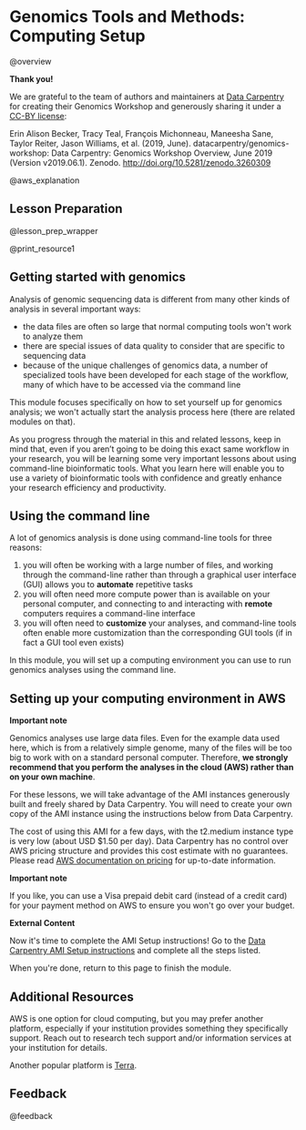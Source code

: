 <!--
module_id: genomics_setup
author:   Rose Hartman
email:    hartmanr1@chop.edu
version:  1.2.2
current_version_description: Updated link to the Data Carpentries instructions, which changed after an update to their website. 
module_type: wrapper
docs_version: 2.0.0
language: en
narrator: UK English Female
mode: Textbook

title: Genomics Tools and Methods: Computing Setup

comment:  This module walks you through setting up your own copy of a genomics analysis AMI (Amazon Machine Image) to run genomics analyses in the cloud. 

long_description: One challenge to getting started with genomics is that it's often not feasible to run even basic analyses on a personal computer; to work with genomics data, you need to first set up a cloud computing environment that will support it. This module walks you through how to set up the AMI (Amazon Machine Image) published by Data Carpentry as part of their Genomics Workshop. 

estimated_time_in_minutes: 30

@pre_reqs
This lesson assumes a working understanding of the bash shell.
If you aren’t familiar with the bash shell, please review our [Demystifying the Command Line Interface](https://liascript.github.io/course/?https://raw.githubusercontent.com/arcus/education_modules/main/demystifying_command_line/demystifying_command_line.md#1) and [Command Line 101](https://liascript.github.io/course/?https://raw.githubusercontent.com/arcus/education_modules/main/bash_command_line_101/bash_command_line_101.md) modules and/or the [Shell Genomics lesson by Data Carpentry](http://www.datacarpentry.org/shell-genomics/) before starting this lesson.

@end

@learning_objectives  


- Launch and terminate instances on AWS
- Use the Data Carpentry Community AMI to set up an AMI set up for genomics analysis

@end

resource1_name: Data Carpentry AMI Setup Instructions
resource1_description: Instructions published along with the Data Carpentry Genomics Workshop to launch the AMI for genomics analysis.
resource1_wellvetted: true
resource1_wellvetted_text: Data Carpentries is a well-established organization with a great reputation and high standards for accuracy. The open source nature of the tutorial also helps ensure that any errors or problems can be caught and addressed quickly.
resource1_maintained: true
resource1_maintained_text: Data Carpentries assigns <a href="https://carpentries.org/maintainers/">lesson maintainers</a> to make sure tutorials, like this one, stay up to date.
resource1_stablesupport: true
resource1_stablesupport_text: This is hosted on the Carpentries website, and it is a popular and widely-shared tutorial. We expect it will continue to be available for the foreseeable future.
resource1_a11y_issues: No known issues with accessibility, but we may have missed something. If you encounter a problem, you can let us know in the [feedback form](#feedback) at the end of this module, or post [an issue directly on the Data Carpentry repository for these instructions](https://github.com/datacarpentry/genomics-workshop/issues). 


@module_structure
1. Read through an overview about genomics analysis, adapted from the Data Carpentry Genomics Workshop Overview.
2. Complete the AMI instructions from the Data Carpentry Genomics Workshop Setup page.
3. Return for the final sections of the module. 
@end

good_first_module: false
data_domain: omics
collection: infrastructure_and_technology
coding_required: true
coding_level: intermediate
coding_language: bash

@sets_you_up_for
- genomics_quality_control
@end

@depends_on_knowledge_available_in

- directories_and_file_paths
- demystifying_command_line
- bash_command_line_101

@end

@version_history 
Previous versions: 

- [1.1.1](https://liascript.github.io/course/?https://raw.githubusercontent.com/arcus/education_modules/768ecbb4a71dd338c90d78dab1ee5a6cc7b39581/genomics_setup/genomics_setup.md#1): Add explanation for why we use AWS for genomics modules.
- [1.0.0](https://liascript.github.io/course/?https://raw.githubusercontent.com/arcus/education_modules/e5ee3852f80245798baa280f195b806a39122849/genomics_setup/genomics_setup.md#1): Initial version.
@end

import: https://raw.githubusercontent.com/arcus/education_modules/main/_module_templates/macros.md
import: https://raw.githubusercontent.com/arcus/education_modules/main/_module_templates/macros_wrapper.md
import: https://raw.githubusercontent.com/arcus/education_modules/main/_module_templates/macros_genomics.md
-->

# Genomics Tools and Methods: Computing Setup

@overview

<div class = "gratitude">
<b style="color: rgb(var(--color-highlight));">Thank you!</b><br>

We are grateful to the team of authors and maintainers at [Data Carpentry](https://datacarpentry.org/) for creating their Genomics Workshop and generously sharing it under a [CC-BY license](https://github.com/datacarpentry/genomics-workshop/blob/gh-pages/LICENSE.md): 

Erin Alison Becker, Tracy Teal, François Michonneau, Maneesha Sane, Taylor Reiter, Jason Williams, et al. (2019, June). datacarpentry/genomics-workshop: Data Carpentry: Genomics Workshop Overview, June 2019 (Version v2019.06.1). Zenodo. http://doi.org/10.5281/zenodo.3260309

</div>

@aws_explanation

## Lesson Preparation

@lesson_prep_wrapper

@print_resource1

## Getting started with genomics

Analysis of genomic sequencing data is different from many other kinds of analysis in several important ways:

- the data files are often so large that normal computing tools won't work to analyze them
- there are special issues of data quality to consider that are specific to sequencing data
- because of the unique challenges of genomics data, a number of specialized tools have been developed for each stage of the workflow, many of which have to be accessed via the command line

This module focuses specifically on how to set yourself up for genomics analysis; we won't actually start the analysis process here (there are related modules on that).

As you progress through the material in this and related lessons, keep in mind that, even if you aren’t going to be doing this exact same workflow in your research, you will be learning some very important lessons about using command-line bioinformatic tools.
What you learn here will enable you to use a variety of bioinformatic tools with confidence and greatly enhance your research efficiency and productivity.

## Using the command line

A lot of genomics analysis is done using command-line tools for three reasons:

1. you will often be working with a large number of files, and working through the command-line rather than through a graphical user interface (GUI) allows you to **automate** repetitive tasks
2. you will often need more compute power than is available on your personal computer, and connecting to and interacting with **remote** computers requires a command-line interface
3. you will often need to **customize** your analyses, and command-line tools often enable more customization than the corresponding GUI tools (if in fact a GUI tool even exists)

In this module, you will set up a computing environment you can use to run genomics analyses using the command line. 

## Setting up your computing environment in AWS

<div class = "important">
<b style="color: rgb(var(--color-highlight));">Important note</b><br>

Genomics analyses use large data files.
Even for the example data used here, which is from a relatively simple genome, many of the files will be too big to work with on a standard personal computer.
Therefore, **we strongly recommend that you perform the analyses in the cloud (AWS) rather than on your own machine**.

</div>

For these lessons, we will take advantage of the AMI instances generously built and freely shared by Data Carpentry.
You will need to create your own copy of the AMI instance using the instructions below from Data Carpentry.

The cost of using this AMI for a few days, with the t2.medium instance type is very low (about USD $1.50 per day).
Data Carpentry has no control over AWS pricing structure and provides this cost estimate with no guarantees.
Please read [AWS documentation on pricing](https://docs.aws.amazon.com/awsaccountbilling/latest/aboutv2/billing-getting-started.html) for up-to-date information.

<div class = "important">
<b style="color: rgb(var(--color-highlight));">Important note</b><br>

If you like, you can use a Visa prepaid debit card (instead of a credit card) for your payment method on AWS to ensure you won't go over your budget.

</div>


<div class = "external-resource">
<b style="color: rgb(var(--color-highlight));">External Content</b><br>

Now it's time to complete the AMI Setup instructions! 
Go to the [Data Carpentry AMI Setup instructions](https://datacarpentry.org/genomics-workshop/AMI-setup) and complete all the steps listed. 

When you're done, return to this page to finish the module.

</div>


## Additional Resources

AWS is one option for cloud computing, but you may prefer another platform, especially if your institution provides something they specifically support. 
Reach out to research tech support and/or information services at your institution for details.

Another popular platform is [Terra](https://terra.bio/resources/new-to-cloud/). 

## Feedback

@feedback

